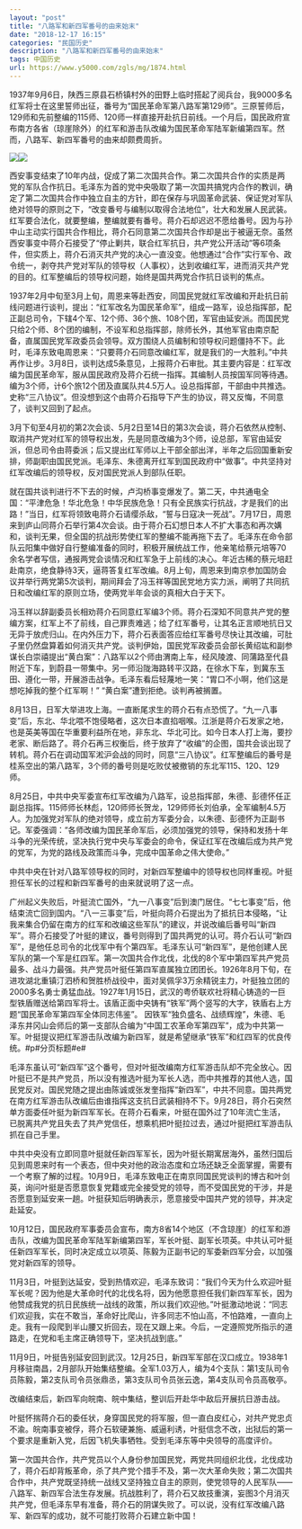```yaml
---
layout: "post"
title: "八路军和新四军番号的由来始末"
date: "2018-12-17 16:15"
categories: "民国历史"
description: "八路军和新四军番号的由来始末"
tags: 中国历史
url: https://www.y5000.com/zgls/mg/1874.html
---
```






1937年9月6日，陕西三原县石桥镇村外的田野上临时搭起了阅兵台，我9000多名红军将士在这里誓师出征，番号为“国民革命军第八路军第129师”。三原誓师后，129师和先前整编的115师、120师一样直接开赴抗日前线。一个月后，国民政府宣布南方各省（琼崖除外）的红军和游击队改编为国民革命军陆军新编第四军。然而，八路军、新四军番号的由来却颇费周折。

![](https://img.y5000.com/uploads/allimg/131127/2-13112F254205Q.jpg)![](https://img.y5000.com/uploads/allimg/131127/2-13112F25443b7.jpg)

西安事变结束了10年内战，促成了第二次国共合作。第二次国共合作的实质是两党的军队合作抗日。毛泽东为首的党中央吸取了第一次国共搞党内合作的教训，确定了第二次国共合作中独立自主的方针，即在保存与巩固革命武装、保证党对军队绝对领导的原则之下，“改变番号与编制以取得合法地位”，壮大和发展人民武装。红军要合法化，就要整编，整编就要有番号。蒋介石却迟迟不愿给番号。因为与孙中山主动实行国共合作相比，蒋介石同意第二次国共合作却是出于被逼无奈。虽然西安事变中蒋介石接受了“停止剿共，联合红军抗日，共产党公开活动”等6项条件，但实质上，蒋介石消灭共产党的决心一直没变。他想通过“合作”实行军令、政令统一，剥夺共产党对军队的领导权（人事权），达到收编红军，进而消灭共产党的目的。红军整编后的领导权问题，始终是国共两党合作抗日谈判的焦点。

1937年2月中旬至3月上旬，周恩来等赴西安，同国民党就红军改编和开赴抗日前线问题进行谈判，提出：“红军改名为国民革命军”，组成一路军，设总指挥部，配正副总司令，下辖4个军、12个师、36个旅、108个团，军官由延安派。而国民党只给2个师、8个团的编制，不设军和总指挥部，除师长外，其他军官由南京配备，直属国民党军政委员会领导。双方围绕人员编制和领导权问题僵持不下。此时，毛泽东致电周恩来：“只要蒋介石同意改编红军，就是我们的一大胜利。”中共再作让步。3月8日，谈判达成5条意见，上报蒋介石审批。其主要内容是：红军改编为国民革命军，服从国民政府及蒋介石统一指挥。其编制人员按国军同等待遇。编为3个师，计6个旅12个团及直属队共4.5万人。设总指挥部，干部由中共推选。史称“三八协议”。但没想到这个由蒋介石指导下产生的协议，蒋又反悔，不同意了，谈判又回到了起点。

3月下旬至4月初的第2次会谈、5月2日至14日的第3次会谈，蒋介石依然从控制、取消共产党对红军的领导权出发，先是同意改编为3个师，设总部，军官由延安派，但总司令由蒋委派；后又提出红军师以上干部全部出洋，半年之后回国重新安排，师副职由国民党派。毛泽东、朱德离开红军到国民政府中“做事”。中共坚持对红军改编后的领导权，反对国民党派人到部队任职。

就在国共谈判进行不下去的时候，卢沟桥事变爆发了。第二天，中共通电全国：“平津危急！华北危急！中华民族危急！只有全民族实行抗战，才是我们的出路！”当日，红军将领致电蒋介石请缨杀敌，“誓与日寇决一死战”。7月17日，周恩来到庐山同蒋介石举行第4次会谈。由于蒋介石幻想日本人不扩大事态和再次媾和，谈判无果，但全国的抗战形势使红军的整编不能再拖下去了。毛泽东在命令部队云阳集中做好自行整编准备的同时，积极开展统战工作，他亲笔给蔡元培等70余名学者写信，通报两党会谈情况和红军急于上前线的决心。年近古稀的蔡元培赶赴南京，绝食静待3天，逼蒋答复红军改编。8月上旬，周恩来到南京参加国防会议并举行两党第5次谈判，期间拜会了冯玉祥等国民党地方实力派，阐明了共同抗日和改编红军的原则立场，使两党半年会谈的真相大白于天下。

冯玉祥以辞副委员长相劝蒋介石同意红军编3个师。蒋介石深知不同意共产党的整编方案，红军上不了前线，自己罪责难逃；给了红军番号，让其名正言顺地抗日又无异于放虎归山。在内外压力下，蒋介石表面答应给红军番号尽快让其改编，可肚子里仍然盘算着如何消灭共产党。谈判伊始，国民党军政委员会部长黄绍竑和副参谋长白崇禧提出“黄白案”：八路军以2个师由渭南上车，经风陵渡、同蒲路至代县附近下车，到蔚县一带集中。另一师沿陇海路转平汉路，在徐水下车，到冀东玉田、遵化一带，开展游击战争。毛泽东看后轻蔑地一笑：“胃口不小啊，他们这是想吃掉我的整个红军啊！”
“黄白案”遭到拒绝。谈判再被搁置。

8月13日，日军大举进攻上海。一直断尾求生的蒋介石有点恐慌了。“九一八事变”后，东北、华北喂不饱侵略者，这次日本直掐咽喉。江浙是蒋介石发家之地，也是英美等国在华重要利益所在地，非东北、华北可比。如今日本人打上海，要抄老家、断后路了。蒋介石再三权衡后，终于放弃了“收编”的企图，国共会谈出现了转机。蒋介石在调动国军淞沪会战的同时，同意“三八协议”。红军整编后的番号是桂系空出的第八路军，3个师的番号则是吃败仗被撤销的东北军115、120、129师。

8月25日，中共中央军委宣布红军改编为八路军，设总指挥部，朱德、彭德怀任正副总指挥。115师师长林彪，120师师长贺龙，129师师长刘伯承，全军编制4.5万人。为加强党对军队的绝对领导，成立前方军委分会，以朱德、彭德怀为正副书记。军委强调：“各师改编为国民革命军后，必须加强党的领导，保持和发扬十年斗争的光荣传统，坚决执行党中央与军委会的命令，保证红军在改编后成为共产党的党军，为党的路线及政策而斗争，完成中国革命之伟大使命。”

中共中央在针对八路军领导权的同时，对新四军整编中的领导权也同样重视。叶挺担任军长的过程和新四军番号的由来就说明了这一点。

广州起义失败后，叶挺流亡国外，“九一八事变”后到澳门居住。“七七事变”后，他结束流亡回到国内。“八一三事变”后，叶挺向蒋介石提出为了抵抗日本侵略，“让我来集合仍留在南方的红军和改编这些军队”的建议，并说改编后番号叫“新四军”。蒋介石接受了叶挺的建议，番号则得到了国共两党的认可。蒋介石认可“新四军”，是他任总司令的北伐军中有个第四军。毛泽东认可“新四军”，是他创建人民军队的第一个军是红四军。第一次国共合作北伐，北伐的8个军中第四军共产党员最多、战斗力最强。共产党员叶挺任第四军直属独立团团长。1926年8月下旬，在进攻湖北重镇汀泗桥和贺胜桥战役中，面对吴佩孚3万余精锐主力，叶挺独立团的2000多名勇士勇猛血战。1927年1月15日，武汉的粤侨联欢社将精心铸造的一巨型铁盾赠送给第四军将士。该盾正面中央铸有“铁军”两个竖写的大字，铁盾右上方题“国民革命军第四军全体同志伟鉴”。
因铁军“独负盛名、战绩辉煌”，朱德、毛泽东井冈山会师后的第一支部队合编为“中国工农革命军第四军”，成为中共第一军。叶挺提议把红军游击队改编为新四军，就是希望继承“铁军”和红四军的优良传统。#p#分页标题#e#

毛泽东虽认可“新四军”这个番号，但对叶挺改编南方红军游击队却不完全放心。因叶挺已不是共产党员，所以没有推选叶挺为军长人选，而中共推荐的其他人选，国民党反对。国民党随之提出由陈诚或张发奎指挥“新四军”，中共不同意。国共两党在南方红军游击队改编后由谁指挥这支抗日武装相持不下。9月28日，蒋介石突然单方面委任叶挺为新四军军长。在蒋介石看来，叶挺在国外过了10年流亡生活，已脱离共产党且失去了共产党信任，想乘机把叶挺拉过去，通过叶挺把红军游击队抓在自己手里。

中共中央没有立即同意叶挺就任新四军军长，因为叶挺长期寓居海外，虽然归国后见到周恩来时有一个表态，但中央对他的政治态度和立场还缺乏全面掌握，需要有一个考察了解的过程。10月9日，毛泽东致电正在南京同国民党谈判的博古和叶剑英，询问叶挺是否愿意恢复党籍或完全接受党的领导，而不受国民党的干涉，并是否愿意到延安来一趟。叶挺获知后明确表示，愿意接受中国共产党的领导，并决定赴延安。

10月12日，国民政府军事委员会宣布，南方8省14个地区（不含琼崖）的红军和游击队，改编为国民革命军陆军新编第四军，军长叶挺、副军长项英。中共认可叶挺任新四军军长，同时决定成立以项英、陈毅为正副书记的军委新四军分会，以加强党对新四军的领导。

11月3日，叶挺到达延安，受到热情欢迎，毛泽东致词：“我们今天为什么欢迎叶挺军长呢？因为他是大革命时代的北伐名将，因为他愿意担任我们新四军军长，因为他赞成我党的抗日民族统一战线的政策，所以我们欢迎他。”叶挺激动地说：“同志们欢迎我，实在不敢当，革命好比爬山，许多同志不怕山高，不怕路难，一直向上走。我有一段爬到半山腰又折回去，现在又跟上来。今后，一定遵照党所指示的道路走，在党和毛主席正确领导下，坚决抗战到底。”

11月9日，叶挺告别延安回到武汉。12月25日，新四军军部在汉口成立。1938年1月移驻南昌，2月部队开始集结整编。全军1.03万人，编为4个支队：第1支队司令员陈毅，第2支队司令员张鼎丞，第3支队司令员张云逸，第4支队司令员高敬亭。

改编结束后，新四军向皖南、皖中集结，整训后开赴华中敌后开展抗日游击战。

叶挺怀揣蒋介石的委任状，身穿国民党的将军服，但一直白皮红心，对共产党忠贞不渝。皖南事变被俘，蒋介石软硬兼施、威逼利诱，叶挺信念不改，出狱后的第一个要求是重新入党，后因飞机失事牺牲。受到毛泽东等中央领导的高度评价。

第一次国共合作，共产党员以个人身份参加国民党，两党共同组织北伐，北伐成功了，蒋介石却背叛革命，杀了共产党个措手不及，第一次大革命失败；第二次国共合作中，共产党既坚持统一战线又坚持独立自主的原则，使党领导的人民军队——八路军、新四军合法生存发展。抗战胜利了，蒋介石又故技重演，妄图3个月消灭共产党，但毛泽东早有准备，蒋介石的阴谋失败了。可以说，没有红军改编八路军、新四军的成功，就不可能打败蒋介石建立新中国！
